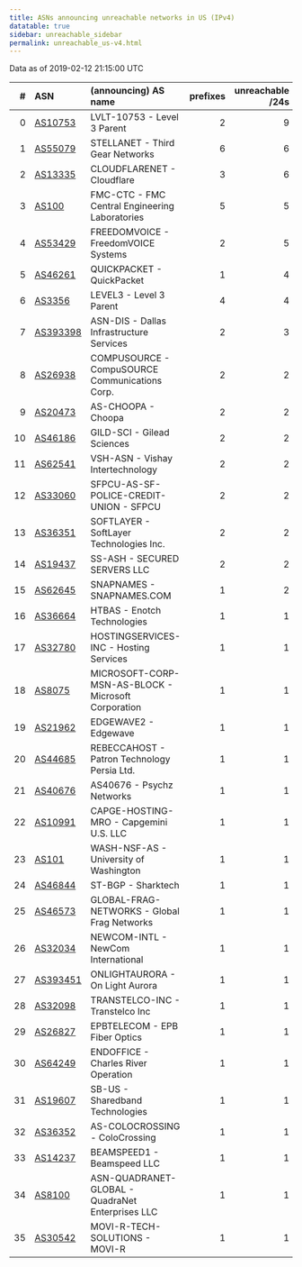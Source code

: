 ```yaml
---
title: ASNs announcing unreachable networks in US (IPv4)
datatable: true
sidebar: unreachable_sidebar
permalink: unreachable_us-v4.html
---
```


Data as of 2019-02-12 21:15:00 UTC


<div class="datatable-begin"></div>

|   # | ASN                                      | (announcing) AS name                                |   prefixes |   unreachable /24s |
|----:|:-----------------------------------------|:----------------------------------------------------|-----------:|-------------------:|
|   0 | [AS10753](unreachable_AS10753-v4.html)   | LVLT-10753 - Level 3 Parent                         |          2 |                  9 |
|   1 | [AS55079](unreachable_AS55079-v4.html)   | STELLANET - Third Gear Networks                     |          6 |                  6 |
|   2 | [AS13335](unreachable_AS13335-v4.html)   | CLOUDFLARENET - Cloudflare                          |          3 |                  6 |
|   3 | [AS100](unreachable_AS100-v4.html)       | FMC-CTC - FMC Central Engineering Laboratories      |          5 |                  5 |
|   4 | [AS53429](unreachable_AS53429-v4.html)   | FREEDOMVOICE - FreedomVOICE Systems                 |          2 |                  5 |
|   5 | [AS46261](unreachable_AS46261-v4.html)   | QUICKPACKET - QuickPacket                           |          1 |                  4 |
|   6 | [AS3356](unreachable_AS3356-v4.html)     | LEVEL3 - Level 3 Parent                             |          4 |                  4 |
|   7 | [AS393398](unreachable_AS393398-v4.html) | ASN-DIS - Dallas Infrastructure Services            |          2 |                  3 |
|   8 | [AS26938](unreachable_AS26938-v4.html)   | COMPUSOURCE - CompuSOURCE Communications Corp.      |          2 |                  2 |
|   9 | [AS20473](unreachable_AS20473-v4.html)   | AS-CHOOPA - Choopa                                  |          2 |                  2 |
|  10 | [AS46186](unreachable_AS46186-v4.html)   | GILD-SCI - Gilead Sciences                          |          2 |                  2 |
|  11 | [AS62541](unreachable_AS62541-v4.html)   | VSH-ASN - Vishay Intertechnology                    |          2 |                  2 |
|  12 | [AS33060](unreachable_AS33060-v4.html)   | SFPCU-AS-SF-POLICE-CREDIT-UNION - SFPCU             |          2 |                  2 |
|  13 | [AS36351](unreachable_AS36351-v4.html)   | SOFTLAYER - SoftLayer Technologies Inc.             |          2 |                  2 |
|  14 | [AS19437](unreachable_AS19437-v4.html)   | SS-ASH - SECURED SERVERS LLC                        |          2 |                  2 |
|  15 | [AS62645](unreachable_AS62645-v4.html)   | SNAPNAMES - SNAPNAMES.COM                           |          1 |                  2 |
|  16 | [AS36664](unreachable_AS36664-v4.html)   | HTBAS - Enotch Technologies                         |          1 |                  1 |
|  17 | [AS32780](unreachable_AS32780-v4.html)   | HOSTINGSERVICES-INC - Hosting Services              |          1 |                  1 |
|  18 | [AS8075](unreachable_AS8075-v4.html)     | MICROSOFT-CORP-MSN-AS-BLOCK - Microsoft Corporation |          1 |                  1 |
|  19 | [AS21962](unreachable_AS21962-v4.html)   | EDGEWAVE2 - Edgewave                                |          1 |                  1 |
|  20 | [AS44685](unreachable_AS44685-v4.html)   | REBECCAHOST - Patron Technology Persia Ltd.         |          1 |                  1 |
|  21 | [AS40676](unreachable_AS40676-v4.html)   | AS40676 - Psychz Networks                           |          1 |                  1 |
|  22 | [AS10991](unreachable_AS10991-v4.html)   | CAPGE-HOSTING-MRO - Capgemini U.S. LLC              |          1 |                  1 |
|  23 | [AS101](unreachable_AS101-v4.html)       | WASH-NSF-AS - University of Washington              |          1 |                  1 |
|  24 | [AS46844](unreachable_AS46844-v4.html)   | ST-BGP - Sharktech                                  |          1 |                  1 |
|  25 | [AS46573](unreachable_AS46573-v4.html)   | GLOBAL-FRAG-NETWORKS - Global Frag Networks         |          1 |                  1 |
|  26 | [AS32034](unreachable_AS32034-v4.html)   | NEWCOM-INTL - NewCom International                  |          1 |                  1 |
|  27 | [AS393451](unreachable_AS393451-v4.html) | ONLIGHTAURORA - On Light Aurora                     |          1 |                  1 |
|  28 | [AS32098](unreachable_AS32098-v4.html)   | TRANSTELCO-INC - Transtelco Inc                     |          1 |                  1 |
|  29 | [AS26827](unreachable_AS26827-v4.html)   | EPBTELECOM - EPB Fiber Optics                       |          1 |                  1 |
|  30 | [AS64249](unreachable_AS64249-v4.html)   | ENDOFFICE - Charles River Operation                 |          1 |                  1 |
|  31 | [AS19607](unreachable_AS19607-v4.html)   | SB-US - Sharedband Technologies                     |          1 |                  1 |
|  32 | [AS36352](unreachable_AS36352-v4.html)   | AS-COLOCROSSING - ColoCrossing                      |          1 |                  1 |
|  33 | [AS14237](unreachable_AS14237-v4.html)   | BEAMSPEED1 - Beamspeed LLC                          |          1 |                  1 |
|  34 | [AS8100](unreachable_AS8100-v4.html)     | ASN-QUADRANET-GLOBAL - QuadraNet Enterprises LLC    |          1 |                  1 |
|  35 | [AS30542](unreachable_AS30542-v4.html)   | MOVI-R-TECH-SOLUTIONS - MOVI-R                      |          1 |                  1 |

<div class="datatable-end"></div>